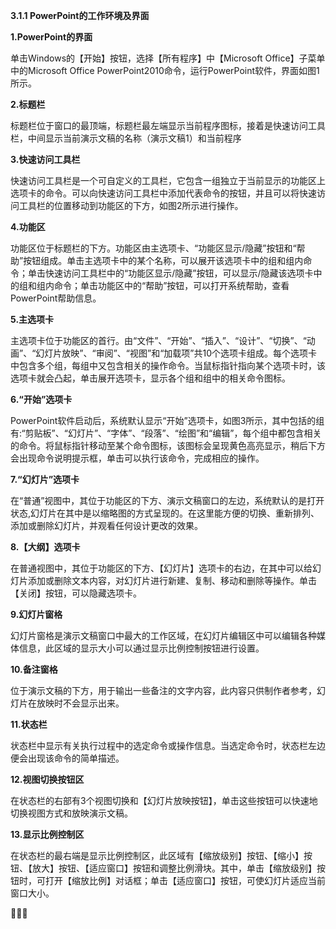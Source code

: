 **3.1.1 PowerPoint的工作环境及界面**

**1.PowerPoint的界面**

单击Windows的【开始】按钮，选择【所有程序】中【Microsoft Office】子菜单中的Microsoft Office PowerPoint2010命令，运行PowerPoint软件，界面如图1所示。

**2.标题栏**

标题栏位于窗口的最顶端，标题栏最左端显示当前程序图标，接着是快速访问工具栏，中间显示当前演示文稿的名称（演示文稿1）和当前程序

**3.快速访问工具栏**

快速访问工具栏是一个可自定义的工具栏，它包含一组独立于当前显示的功能区上选项卡的命令。可以向快速访问工具栏中添加代表命令的按钮，并且可以将快速访问工具栏的位置移动到功能区的下方，如图2所示进行操作。

**4.功能区**

功能区位于标题栏的下方。功能区由主选项卡、“功能区显示/隐藏”按钮和“帮助”按钮组成。单击主选项卡中的某个名称，可以展开该选项卡中的组和组内命令；单击快速访问工具栏中的“功能区显示/隐藏”按钮，可以显示/隐藏该选项卡中的组和组内命令；单击功能区中的“帮助”按钮，可以打开系统帮助，查看PowerPoint帮助信息。

**5.主选项卡**

主选项卡位于功能区的首行。由“文件”、“开始”、“插入”、“设计”、“切换”、“动画”、“幻灯片放映”、“审阅”、“视图”和“加载项”共10个选项卡组成。每个选项卡中包含多个组，每组中又包含相关的操作命令。当鼠标指针指向某个选项卡时，该选项卡就会凸起，单击展开选项卡，显示各个组和组中的相关命令图标。

**6.“开始”选项卡**

 PowerPoint软件启动后，系统默认显示“开始”选项卡，如图3所示，其中包括的组有:“剪贴板”、“幻灯片”、“字体”、“段落”、“绘图”和“编辑”，每个组中都包含相关的命令。将鼠标指针移动至某个命令图标，该图标会呈现黄色高亮显示，稍后下方会出现命令说明提示框，单击可以执行该命令，完成相应的操作。

**7.“幻灯片”选项卡**

在“普通”视图中，其位于功能区的下方、演示文稿窗口的左边，系统默认的是打开状态,幻灯片在其中是以缩略图的方式呈现的。在这里能方便的切换、重新排列、添加或删除幻灯片，并观看任何设计更改的效果。

**8.【大纲】选项卡**

在普通视图中，其位于功能区的下方、【幻灯片】选项卡的右边，在其中可以给幻灯片添加或删除文本内容，对幻灯片进行新建、复制、移动和删除等操作。单击【关闭】按钮，可以隐藏选项卡。

**9.幻灯片窗格**

幻灯片窗格是演示文稿窗口中最大的工作区域，在幻灯片编辑区中可以编辑各种媒体信息，此区域的显示大小可以通过显示比例控制按钮进行设置。

**10.备注窗格**

位于演示文稿的下方，用于输出一些备注的文字内容，此内容只供制作者参考，幻灯片在放映时不会显示出来。

**11.状态栏**

状态栏中显示有关执行过程中的选定命令或操作信息。当选定命令时，状态栏左边便会出现该命令的简单描述。

**12.视图切换按钮区**

在状态栏的右部有3个视图切换和【幻灯片放映按钮】，单击这些按钮可以快速地切换视图方式和放映演示文稿。

**13.显示比例控制区**

在状态栏的最右端是显示比例控制区，此区域有【缩放级别】按钮、【缩小】按钮、【放大】按钮、【适应窗口】按钮和调整比例滑块。其中，单击【缩放级别】按钮时，可打开【缩放比例】对话框；单击【适应窗口】按钮，可使幻灯片适应当前窗口大小。

 

